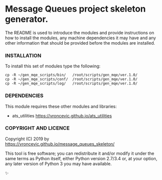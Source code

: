 # Message Queues project skeleton generator.

The README is used to introduce the modules and provide instructions on
how to install the modules, any machine dependencies it may have and any
other information that should be provided before the modules are installed.

### INSTALLATION

To install this set of modules type the following:

```
cp -R ~/gen_mqe_scripts/bin/   /root/scripts/gen_mqe/ver.1.0/
cp -R ~/gen_mqe_scripts/conf/  /root/scripts/gen_mqe/ver.1.0/
cp -R ~/gen_mqe_scripts/log/   /root/scripts/gen_mqe/ver.1.0/
```

### DEPENDENCIES

This module requires these other modules and libraries:

* ats_utilities https://vroncevic.github.io/ats_utilities

### COPYRIGHT AND LICENCE

Copyright (C) 2019 by https://vroncevic.github.io/message_queues_skeleton/

This tool is free software; you can redistribute it and/or modify
it under the same terms as Python itself, either Python version 2.7/3.4 or,
at your option, any later version of Python 3 you may have available.

:sparkles:
